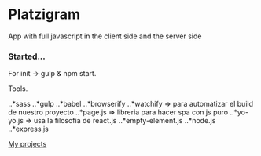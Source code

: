 # Platzigram
App with full javascript in the client side and the server side

### Started...
For init -> gulp & npm start.


Tools.

..*sass
..*gulp
..*babel
..*browserify
..*watchify => para automatizar el build de nuestro proyecto
..*page.js => libreria para hacer spa con js puro
..*yo-yo.js => usa la filosofia de react.js
..*empty-element.js
..*node.js
..*express.js


[My projects](https://www.github.com/diegofertr)